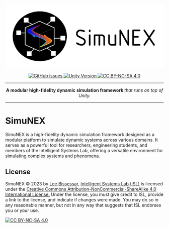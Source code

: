 ![SimuNEX header image](docs/assets/SimuNEX.png)

<p align="center">
  <a href="https://github.com/intelligent-systems-lab-org/SimuNEX/issues">
    <img src="https://img.shields.io/github/issues/intelligent-systems-lab-org/SimuNEX" alt="GitHub issues">
  </a>
  <a href="https://unity.com/">
    <img src="https://img.shields.io/badge/Unity-2022.3.10f1-blue.svg" alt="Unity Version">
  </a>
  <a href="http://creativecommons.org/licenses/by-nc-sa/4.0/">
    <img src="https://img.shields.io/badge/License-CC%20BY--NC--SA%204.0-lightgrey.svg" alt="CC BY-NC-SA 4.0">
  </a>
</p>

-----

<p align = "center">
<b>A modular high-fidelity dynamic simulation framework </b>
<i>that runs on top of Unity.</i>
</p>

-----

# SimuNEX
SimuNEX is a high-fidelity dynamic simulation framework designed as a modular platform to simulate dynamic systems across various domains. It serves as a powerful tool for researchers, engineering students, and members of the Intelligent Systems Lab, offering a versatile environment for simulating complex systems and phenomena.

## License

SimuNEX © 2023 by [Lee Bissessar](https://github.com/leebissessar5), [Intelligent Systems Lab (ISL)](https://intelsyslab.com/) is licensed under the
[Creative Commons Attribution-NonCommercial-ShareAlike 4.0 International License.][cc-by-nc-sa] Under the license, you must give credit to ISL, provide a link to the license, and indicate if changes were made. You may do so in any reasonable manner, but not in any way that suggests that ISL endorses you or your use.

[![CC BY-NC-SA 4.0][cc-by-nc-sa-image]][cc-by-nc-sa]

[cc-by-nc-sa]: http://creativecommons.org/licenses/by-nc-sa/4.0/
[cc-by-nc-sa-image]: https://licensebuttons.net/l/by-nc-sa/4.0/88x31.png